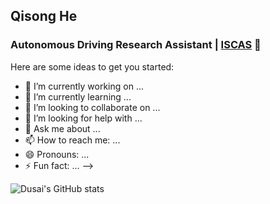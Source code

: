 ## Qisong He

### Autonomous Driving Research Assistant | [ISCAS](http://www.iscas.ac.cn/) 👋

Here are some ideas to get you started:

- 🔭 I’m currently working on ...
- 🌱 I’m currently learning ...
- 👯 I’m looking to collaborate on ...
- 🤔 I’m looking for help with ...
- 💬 Ask me about ...
- 📫 How to reach me: ...
- 😄 Pronouns: ...
- ⚡ Fun fact: ...
-->

![Dusai's GitHub stats](https://github-readme-stats.vercel.app/api?username=memory009)
